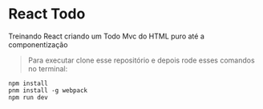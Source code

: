 # React Todo
Treinando React criando um Todo Mvc do HTML puro até a componentização

>Para executar clone esse repositório e depois rode esses comandos no terminal:
```
npm install
pnm install -g webpack
npm run dev
```

